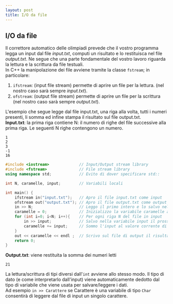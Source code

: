 ```yaml
---
layout: post
title: I/O da file
---
```


## I/O da file

Il correttore automatico delle olimpiadi prevede che il vostro programma legga un input dal file *input.txt*, computi un risultato e lo restituisca nel file *output.txt*. Ne segue che una parte fondamentale del vostro lavoro riguarda la lettura e la scrittura da file testuali.  
In C++ la manipolazione dei file avviene tramite la classe `fstream`; in particolare: 
1. `ifstream`: (input file stream) permette di aprire un file per la lettura. (nel nostro caso sarà sempre *input.txt*).
2. `ofstream`: (output file stream) permette di aprire un file per la scrittura (nel nostro caso sarà sempre *output.txt*). 

L'esempio che segue legge dal file input.txt, una riga alla volta, tutti i numeri presenti, li somma ed infine stampa il risultato sul file output.txt.  
**Input.txt**: la prima riga contiene N: il numero di righe del file successive alla prima riga. Le seguenti N righe contengono un numero.
```
1  
2  
3  
-1  
16  
```

```c++
#include <iostream>             // Input/Output stream library
#include <fstream>              // File stream library
using namespace std;            // Evito di dover specificare std::

int N, caramelle, input;        // Variabili locali

int main() {
    ifstream in("input.txt");   // Apro il file input.txt come input
    ofstream out("output.txt"); // Apro il file output.txt come output
    in >> N;                    // Leggo il primo intero e lo salvo nella variabile N
    caramelle = 0;              // Inizializzo la variabile caramelle a 0
    for (int i=0; i<N; i++){    // Per ogni riga N del file in input
        in >> input;            // Salvo nella variabile input il prossimo intero
        caramelle += input;     // Sommo l'input al valore corrente di caramelle
    }
    out << caramelle << endl ;  // Scrivo sul file di output il risultato della somma
    return 0;
}
```

**Output.txt**: viene restituita la somma dei numeri letti

```
21  
```

La lettura/scrittura di tipi diversi dall'`int` avviene allo stesso modo. Il tipo di dato (e come interpretarlo dall'input) viene automaticamente dedotto dal tipo di variabile che viene usata per salvare/leggere i dati.  
Ad esempio `in >> Carattere` se Carattere è una variabile di tipo `Char` consentirà di leggere dal file di input un singolo carattere.